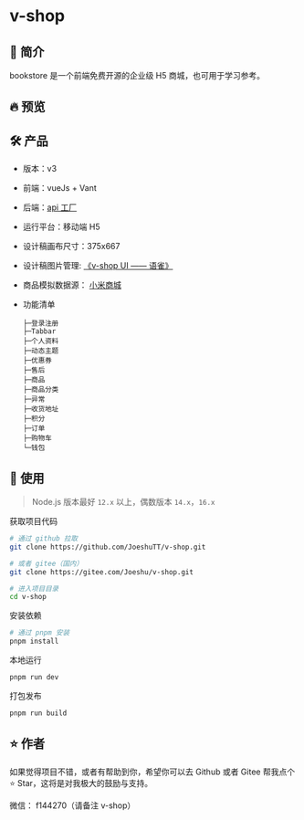 # v-shop

## 🌈 简介

bookstore 是一个前端免费开源的企业级 H5 商城，也可用于学习参考。

## 🔥 预览

## 🛠️ 产品

- 版本：v3
- 前端：vueJs + Vant
- 后端：[api 工厂](https://www.it120.cc/)
- 运行平台：移动端 H5
- 设计稿画布尺寸：375x667
- 设计稿图片管理: [《v-shop UI —— 语雀》](https://www.yuque.com/vshop/)
- 商品模拟数据源： [小米商城](https://m.mi.com/)
- 功能清单

  ```
  ├─登录注册
  ├─Tabbar
  ├─个人资料
  ├─动态主题
  ├─优惠券
  ├─售后
  ├─商品
  ├─商品分类
  ├─异常
  ├─收货地址
  ├─积分
  ├─订单
  ├─购物车
  └─钱包
  ```

## 🔨 使用

> Node.js 版本最好 `12.x` 以上，偶数版本 `14.x`，`16.x`

获取项目代码

```bash
# 通过 github 拉取
git clone https://github.com/JoeshuTT/v-shop.git

# 或者 gitee（国内）
git clone https://gitee.com/Joeshu/v-shop.git

# 进入项目目录
cd v-shop
```

安装依赖

```bash
# 通过 pnpm 安装
pnpm install
```

本地运行

```bash
pnpm run dev
```

打包发布

```bash
pnpm run build
```

## ⭐ 作者

如果觉得项目不错，或者有帮助到你，希望你可以去 Github 或者 Gitee 帮我点个 ⭐ Star，这将是对我极大的鼓励与支持。

微信： f144270（请备注 v-shop）